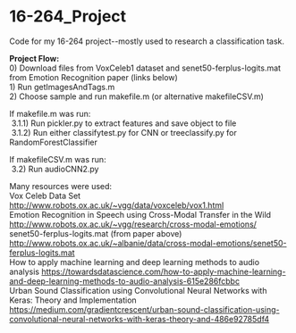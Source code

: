 # 16-264_Project
Code for my 16-264 project--mostly used to research a classification task.

**Project Flow:**  
0\) Download files from VoxCeleb1 dataset and senet50-ferplus-logits.mat from Emotion Recognition paper (links below)  
1\) Run getImagesAndTags.m  
2\) Choose sample and run makefile.m (or alternative makefileCSV.m)

If makefile.m was run:  
&nbsp;3.1.1) Run pickler.py to extract features and save object to file  
&nbsp;3.1.2) Run either classifytest.py for CNN or treeclassify.py for RandomForestClassifier

If makefileCSV.m was run:  
&nbsp;3.2) Run audioCNN2.py

Many resources were used:  
Vox Celeb Data Set <http://www.robots.ox.ac.uk/~vgg/data/voxceleb/vox1.html>  
Emotion Recognition in Speech using Cross-Modal Transfer in the Wild <http://www.robots.ox.ac.uk/~vgg/research/cross-modal-emotions/>  
senet50-ferplus-logits.mat (from paper above) <http://www.robots.ox.ac.uk/~albanie/data/cross-modal-emotions/senet50-ferplus-logits.mat>  
How to apply machine learning and deep learning methods to audio analysis <https://towardsdatascience.com/how-to-apply-machine-learning-and-deep-learning-methods-to-audio-analysis-615e286fcbbc>  
Urban Sound Classification using Convolutional Neural Networks with Keras: Theory and Implementation <https://medium.com/gradientcrescent/urban-sound-classification-using-convolutional-neural-networks-with-keras-theory-and-486e92785df4>
